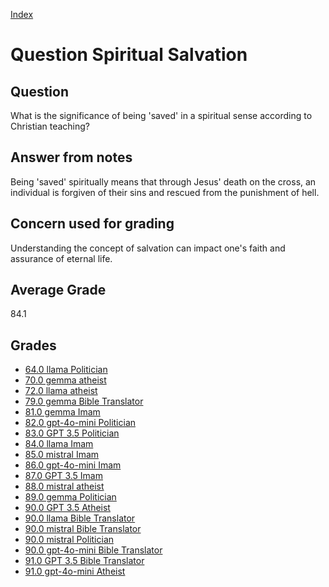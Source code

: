 
[Index](../../index.md)
# Question Spiritual Salvation
## Question
What is the significance of being 'saved' in a spiritual sense according to Christian teaching?

## Answer from notes
Being 'saved' spiritually means that through Jesus' death on the cross, an individual is forgiven of their sins and rescued from the punishment of hell.

## Concern used for grading
Understanding the concept of salvation can impact one's faith and assurance of eternal life.

## Average Grade
84.1

## Grades
 * [64.0 llama Politician](../answers/llama_Politician/Spiritual_Salvation.md)
 * [70.0 gemma atheist](../answers/gemma_atheist/Spiritual_Salvation.md)
 * [72.0 llama atheist](../answers/llama_atheist/Spiritual_Salvation.md)
 * [79.0 gemma Bible Translator](../answers/gemma_Bible_Translator/Spiritual_Salvation.md)
 * [81.0 gemma Imam](../answers/gemma_Imam/Spiritual_Salvation.md)
 * [82.0 gpt-4o-mini Politician](../answers/gpt-4o-mini_Politician/Spiritual_Salvation.md)
 * [83.0 GPT 3.5 Politician](../answers/GPT_3.5_Politician/Spiritual_Salvation.md)
 * [84.0 llama Imam](../answers/llama_Imam/Spiritual_Salvation.md)
 * [85.0 mistral Imam](../answers/mistral_Imam/Spiritual_Salvation.md)
 * [86.0 gpt-4o-mini Imam](../answers/gpt-4o-mini_Imam/Spiritual_Salvation.md)
 * [87.0 GPT 3.5 Imam](../answers/GPT_3.5_Imam/Spiritual_Salvation.md)
 * [88.0 mistral atheist](../answers/mistral_atheist/Spiritual_Salvation.md)
 * [89.0 gemma Politician](../answers/gemma_Politician/Spiritual_Salvation.md)
 * [90.0 GPT 3.5 Atheist](../answers/GPT_3.5_Atheist/Spiritual_Salvation.md)
 * [90.0 llama Bible Translator](../answers/llama_Bible_Translator/Spiritual_Salvation.md)
 * [90.0 mistral Bible Translator](../answers/mistral_Bible_Translator/Spiritual_Salvation.md)
 * [90.0 mistral Politician](../answers/mistral_Politician/Spiritual_Salvation.md)
 * [90.0 gpt-4o-mini Bible Translator](../answers/gpt-4o-mini_Bible_Translator/Spiritual_Salvation.md)
 * [91.0 GPT 3.5 Bible Translator](../answers/GPT_3.5_Bible_Translator/Spiritual_Salvation.md)
 * [91.0 gpt-4o-mini Atheist](../answers/gpt-4o-mini_Atheist/Spiritual_Salvation.md)
